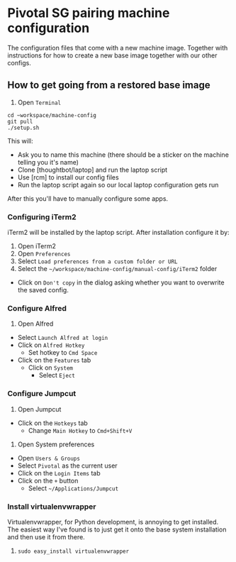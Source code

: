 # Pivotal SG pairing machine configuration

The configuration files that come with a new machine image. Together with
instructions for how to create a new base image together with our other
configs.

## How to get going from a restored base image

1. Open `Terminal`
  ```shell
  cd ~workspace/machine-config
  git pull
  ./setup.sh
  ```

This will:
  - Ask you to name this machine (there should be a sticker on the machine
    telling you it's name)
  - Clone [thoughtbot/laptop] and run the laptop script
  - Use [rcm] to install our config files
  - Run the laptop script again so our local laptop configuration gets run

After this you'll have to manually configure some apps.

### Configuring iTerm2

iTerm2 will be installed by the laptop script. After installation configure it by:

1. Open iTerm2
1. Open `Preferences`
1. Select `Load preferences from a custom folder or URL`
1. Select the `~/workspace/machine-config/manual-config/iTerm2` folder
  - Click on `Don't copy` in the dialog asking whether you want to overwrite
    the saved config.

### Configure Alfred

1. Open Alfred
  - Select `Launch Alfred at login`
  - Click on `Alfred Hotkey`
    - Set hotkey to `Cmd Space`
  - Click on the `Features` tab
    - Click on `System`
      - Select `Eject`

### Configure Jumpcut

1. Open Jumpcut
  - Click on the `Hotkeys` tab
    - Change `Main Hotkey` to `Cmd+Shift+V`
1. Open System preferences
  - Open `Users & Groups`
  - Select `Pivotal` as the current user
  - Click on the `Login Items` tab
  - Click on the `+` button
    - Select `~/Applications/Jumpcut`

### Install virtualenvwrapper

Virtualenvwrapper, for Python development, is annoying to get installed. The
easiest way I've found is to just get it onto the base system installation and
then use it from there.

1. `sudo easy_install virtualenvwrapper`
